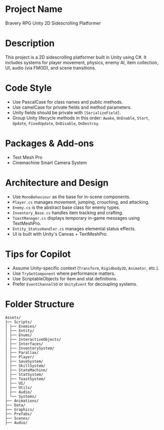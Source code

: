 # Project Name
Bravery RPG Unity 2D Sidescrolling Platformer

# Description
This project is a 2D sidescrolling platformer built in Unity using C#. It includes systems for player movement, physics, enemy AI, item collection, UI, audio (via FMOD), and scene transitions.

# Code Style
- Use PascalCase for class names and public methods.
- Use camelCase for private fields and method parameters.
- Unity fields should be private with `[SerializeField]`.
- Group Unity lifecycle methods in this order: `Awake`, `OnEnable`, `Start`, `Update`, `FixedUpdate`, `OnDisable`, `OnDestroy`.

# Packages & Add-ons
- Text Mesh Pro
- Cinemachine Smart Camera System

# Architecture and Design
- Use `MonoBehaviour` as the base for in-scene components.
- `Player.cs` manages movement, jumping, crouching, and attacking.
- `Enemy.cs` is the abstract base class for enemy types.
- `Inventory_Base.cs` handles item tracking and crafting.
- `ToastManager.cs` displays temporary in-game messages using TextMeshPro.
- `Entity_StatusHandler.cs` manages elemental status effects.
- UI is built with Unity's Canvas + TextMeshPro.

# Tips for Copilot
- Assume Unity-specific context (`Transform`, `Rigidbody2D`, `Animator`, etc.).
- Use `TryGetComponent` where performance matters.
- Use ScriptableObjects for item and stat definitions.
- Prefer `EventChannelSO` or `UnityEvent` for decoupling systems.

# Folder Structure
```
Assets/
├── Scripts/
│ ├── Enemies/
│ ├── Entity/
│ ├── Enums/
│ ├── InteractiveObjects/
│ ├── Interfaces/
│ ├── InventorySystem/
│ ├── Parallax/
│ ├── Player/
│ ├── SaveSystem/
│ ├── SkillSystem/
│ ├── StateMachine/
│ ├── StatSystem/
│ ├── ToastSystem/
│ ├── UI/
│ ├── Utils/
│ ├── Audio/
│ └── Systems/
├── Animations/
├── Data/
├── Graphics/
├── Prefabs/
├── Scenes/
├── Audio/
```
